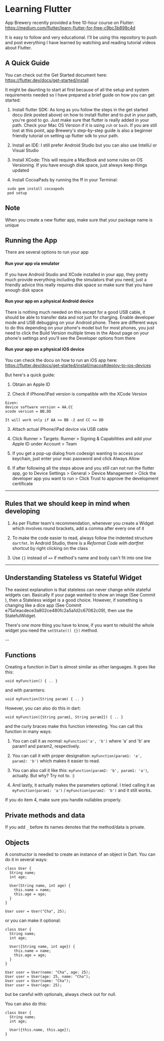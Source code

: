 # Learning Flutter

App Brewery recently provided a free 10-hour course on Flutter: https://medium.com/flutter/learn-flutter-for-free-c9bc3b898c4d

It is easy to follow and very educational. I'll be using this repository to push and post everything I have learned by watching and reading tutorial videos about Flutter.


## A Quick Guide

You can check out the Get Started document here: https://flutter.dev/docs/get-started/install

It might be daunting to start at first because of all the setup and system requirements needed so I have prepared a brief guide on how you can get started:

1. Install flutter SDK:
As long as you follow the steps in the get started docu (link posted above) on how to install flutter and to put in your path, you're good to go. Just make sure that flutter is really added in your path. Check your Mac OS Version if it is using `zsh` or `bash`. If you are still lost at this point, app Brewery's step-by-step guide is also a beginner friendly tutorial on setting up flutter sdk to your path.

2. Install an IDE: I still prefer Android Studio but you can also use IntelliJ or Visual Studio

3. Install XCode: This will require a MacBook and some rules on OS Versioning. If you have enough disk space, just always keep things updated

4. Install CocoaPads by running the ff in your Terminal:
```
 sudo gem install cocoapods
 pod setup
```

## Note

When you create a new flutter app, make sure that your package name is unique

## Running the App

There are several options to run your app

#### Run your app via emulator

If you have Android Studio and XCode installed in your app, they pretty much provide everything including the simulators that you need, just a friendly advice this really requires disk space so make sure that you have enough disk space

#### Run your app on a physical Android device

There is nothing much needed on this except for a good USB cable, it should be able to transfer data and not just for charging. Enable developer mode and USB debugging on your Android phone. There are different ways to do this depending on your phone's model but for most phones, you just need to click the Build Version multiple times in the About page on your phone's settings and you'll see the Developer options from there

#### Run your app on a physical iOS device

You can check the docu on how to run an iOS app here: https://flutter.dev/docs/get-started/install/macos#deploy-to-ios-devices

But here's a quick guide:

1. Obtain an Apple ID

2. Check if iPhone/iPad version is compatible with the XCode Version
```
Given:
device software version = AA.CC
xcode version = BB.DD

It will work only if AA <= BB -2 and CC >= DD
```

3. Attach actual iPhone/iPad device via USB cable

4. Click Runner > Targets: Runner > Signing & Capabilities and add your Apple ID under Account > Team

5. If you get a pop-up dialog from codesign wanting to access your keychain, just enter your mac password and click Always Allow

6. If after following all the steps above and you still can not run the flutter app, go to Device Settings > General > Device Management > Click the developer app you want to run > Click Trust to approve the development certificate

---

## Rules that we should keep in mind when developing

1. As per Flutter team's recommendation, whenever you create a Widget which involves round brackets, add a comma after every one of it

2. To make the code easier to read, always follow the indented structure `dartfmt`. In Android Studio, there is a *Reformat Code with dartfmt* shortcut by right clicking on the class

3. Use `{}` instead of `=>` if method's name and body can't fit into one line

---

## Understanding Stateless vs Stateful Widget

The easiest explanation is that stateless can never change while stateful widgets can. Basically if your page wanted to show an image (See Commit ), then a Stateless widget is a good choice. However, if something is changing like a dice app (See Commit e75a1eacdece3a802ce480fc2a5a1d2c67062c09), then use the StatefulWidget.

There's one more thing you have to know, if you want to rebuild the whole widget you need the `setState(() {})` method.

--

## Functions

Creating a function in Dart is almost similar as other languages. It goes like this:

`void myFunction() { .. }`

and with paramters:

`void myFunction(String param) { .. }`

However, you can also do this in dart:

`void myFunction({String param1, String param2}) { .. }`

and the curly braces make this function interesting. You can call this function in many ways:

1. You can call it as normal: `myFunction('a', 'b')` where 'a' and 'b' are param1 and param2, respectively.

2. You can call it with proper designation: `myFunction(param1: 'a', param2: 'b')` which makes it easier to read.

3. You can also call it like this: `myFunction(param2: 'b', param1: 'a')`, actually. But why? Try not to. :)

4. And lastly, it actually makes the parameters optional. I tried calling it as `myFunction(param1: 'a')` / `myFunction(param2: 'b')` and it still works.

If you do item 4, make sure you handle nullables properly.

## Private methods and data

If you add `_` before its names denotes that the method/data is private.

## Objects

A constructor is needed to create an instance of an object in Dart. You can do it in several ways:

```
class User {
  String name;
  int age;

  User(String name, int age) {
    this.name = name;
    this.age = age;
  }
}

User user = User("Cha", 25);
```

or you can make it optional:

```
class User {
  String name;
  int age;

  User({String name, int age}) {
    this.name = name;
    this.age = age;
  }
}

User user = User(name: "Cha", age: 25);
User user = User(age: 25, name: "Cha");
User user = User(name: "Cha");
User user = User(age: 25);
```

but be careful with optionals, always check out for null.

You can also do this:

```
class User {
  String name;
  int age;

  User({this.name, this.age});
}
```
